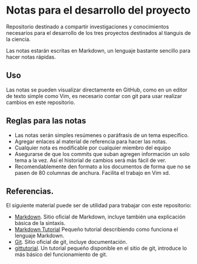 # Notas para el desarrollo del proyecto
Repositorio destinado a compartir investigaciones y conocimientos necesarios
para el desarrollo de los tres proyectos destinados al tianguis de la ciencia.

Las notas estarán escritas en Markdown, un lenguaje bastante sencillo para
hacer notas rápidas.

## Uso
Las notas se pueden visualizar directamente en GitHub, como en un
editor de texto simple como Vim, es necesario contar con git para usar
realizar cambios en este repositorio.

## Reglas para las notas
- Las notas serán simples resúmenes o paráfrasis de un tema específico.
- Agregar enlaces al material de referencia para hacer las notas.
- Cualquier nota es modificable por cualquier miembro del equipo
- Asegurarse de que los commits que suban agregen información un solo tema a
  la vez. Así el historial de cambios será más fácil de ver.
- Recomendablemente den formato a los documentos de forma que no se pasen de
  80 columnas de anchura. Facilita el trabajo en Vim xd.

## Referencias.
El siguiente material puede ser de utilidad para trabajar con este
repositorio:
- [Markdown](https://daringfireball.net/projects/markdown/). Sitio oficial de
  Markdown, incluye también una explicación básica de la sintaxis.
- [Markdown Tutorial](
  https://www.markdowntutorial.com/es/https://www.markdowntutorial.com/es/)
  Pequeño tutorial describiendo como funciona el lenguaje Markdown.
- [Git](https://git-scm.com/). Sitio oficial de git, incluye documentación.
- [gittutorial](https://git-scm.com/docs/gittutorial). Un tutorial pequeño
  disponible en el sitio de git, introduce lo más básico del funcionamiento de
  git.
